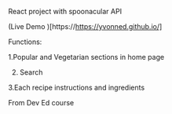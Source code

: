 React project with spoonacular API 

(Live Demo )[https://https://yvonned.github.io/]

Functions:

1.Popular and Vegetarian sections in home page

2. Search 

3.Each recipe instructions and ingredients

From Dev Ed course
